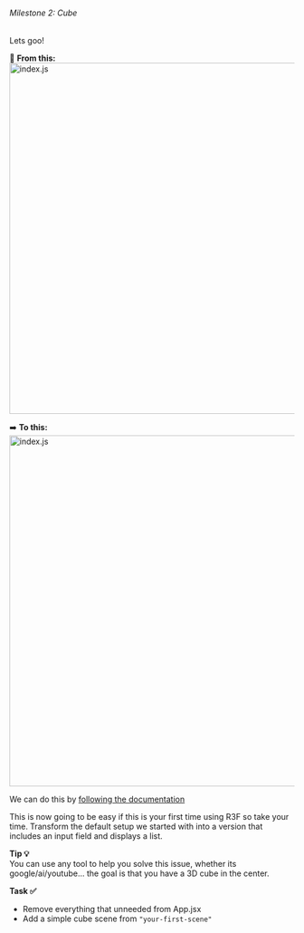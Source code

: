 ###### Milestone 2: Cube

Lets goo!

📄 **From this:**
<img src="/robot-landing/image1.png" alt="index.js" width="860" height="620">

➡️ **To this:**
<img src="/robot-landing/image9.png" alt="index.js" width="860" height="620">


We can do this by 
<a href="https://docs.pmnd.rs/react-three-fiber/getting-started/your-first-scene" style="text-decoration: underline;" target="_blank" rel="noopener noreferrer">following the documentation</a>

This is now going to be easy if this is your first time using R3F so take your time.
Transform the default setup we started with into a version that includes an input field and displays a list.


**Tip 💡**  
You can use any tool to help you solve this issue, whether its google/ai/youtube... the goal is that you have a 3D cube in the center.


**Task ✅**
- Remove everything that unneeded from App.jsx
- Add a simple cube scene from `"your-first-scene"`


